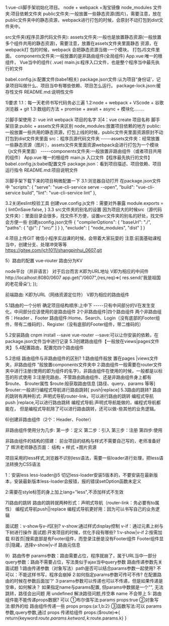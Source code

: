 
1:vue-cli脚手架初始化项目。
node + webpack +淘宝镜像
node_modules 文件夹:项目依赖文件夹
public文件夹:一般放置一些静态资源(图片)，需要注意，放在public文件夹中的静态资源，webpack进行打包的时候，会原封不动打包到dist文件夹中。

src文件夹(程序员源代码文件夹):
    assets文件夹:一般也是放置静态资源(一般放置多个组件共用的静态资源)，需要注意，放置在assets文件夹里面静态
    资源，在webpack打 包的时候，webpack 会把静态资源当做-一个模块， 打包JS文件里面。
    components文件夹:一般放置的是非路由组件(全局组件)
    App.vue:唯一的根组件， Vue当中的组件( .vue)
    main.js:程序入口文件，也是整个程序当中最先执行的文件

babel.config.js:配置文件(babe1相关)
package.json文件:认为项目“身份证’，记录项目叫做什么、项目当中有哪些依赖、项目怎么运行。
package-lock.json:缓存性文件
README.md:说明性文件


1)要求
1.1：每一天老师书写代码务必三遍
1.2:node + webpack + VScode + 谷歌浏览器 + git
1.3:数组的方法 + promise + await + async + 模块化........

2)脚手架使用
2: vue init webpack 项目的名字
3|4：vue create 项目名称
脚手架目录:public + assets文件夹区别
node_modules:放置项目依赖的地方
public:一般放置一些共用的静态资源，打包上线的时候，public文件夹里面资源原封不动打包到dist文件夹里面
src：程序员源代码文件夹
  -----assets文件夹：经常放置一些静态资源（图片），assets文件夹里面资源webpack会进行打包为一个模块（js文件夹里面）
  -----components文件夹:一般放置非路由组件（或者项目共用的组件）
        App.vue 唯一的根组件
        main.js 入口文件【程序最先执行的文件】
        babel.config.js:babel配置文件
        package.json：看到项目描述、项目依赖、项目运行指令
        README.md:项目说明文件
  

3)脚手架下载下来的项目稍微配置一下
3.1:浏览器自动打开
        在package.json文件中
        "scripts": {
         "serve": "vue-cli-service serve --open",
          "build": "vue-cli-service build",
          "lint": "vue-cli-service lint"
        },



3.2关闭eslint校验工具
创建vue.config.js文件：需要对外暴露
module.exports = {
   lintOnSave:false,
}
3.3 src文件夹的别名的设置
因为项目大的时候src（源代码文件夹）：里面目录会很多，找文件不方便，设置src文件夹的别名的好处，找文件会方便一些
创建jsconfig.json文件
{
    "compilerOptions": {
        "baseUrl": "./",
        "paths": {
            "@/*": [
                "src/*"
            ]
        }
    },
    "exclude": [
        "node_modules",
        "dist"
    ]
}


4:项目上传GIT
微信小程序实战课的时候，会带着大家玩耍的
注意:前面基础课程当中，创建分支、处理冲突等等
https://gitee.com/jch1011/shangpinhui_0607.git






5）路由的配置
vue-router
路由分为KV

node平台（并非语言）
对于后台而言:K即为URL地址   V即为相应的中间件
http://localhost:8080/0607
app.get("/0607",(res,req)=>{
   res.send('我是祖国的老花骨朵');
});


前端路由:
K即为URL（网络资源定位符）
V即为相应的路由组件


5.1路由的一个分析
确定项目结构顺序:上中下 -----只有中间部分的V在发生变化，中间部分应该使用的是路由组件
2个非路由组件|四个路由组件
两个非路由组件：Header 、Footer
路由组件:Home、Search、Login（没有底部的Footer组件，带有二维码的）、Register（没有底部的Footer组件，带二维码的）

5.2安装路由
 cnpm install --save vue-router 
--save:可以让你安装的依赖，在package.json文件当中进行记录
5.3创建路由组件【一般放在views|pages文件夹】
5.4配置路由，配置完四个路由组件



5.2总结
路由组件与非路由组件的区别?
1:路由组件般放 置在pages |views文件夹，非路由组件 ”般放置components文件夹中
2:路由组件一般需要在router文件夹中进行注册(使用的即为组件的名字)，非路由组件在使用的时候，一般都是以标签的形式使用
3:注册完路由，不管路由路由组件、还是非路由组件身上都有$route、 $router属性
$route:般获取路由信息 [路径、query、params 等等]
$router:一般进行编程式导航进行路由跳转[ push|replace]
5.3路由的跳转?
路由的跳转有两种形式:
声明式导航router-link，可以进行路由的跳转
编程式导航push |replace,可以进行路由跳转
编程式导航:声明式导航能做的，编程式导航都能在，
但是编程式导航除了可以进行路由跳转，还可以做-些其他的业务逻辑。

6)创建非路由组件（2个：Header、Footer）

非路由组件使用分为几步:
第一步：定义
第二步：引入
第三步：注册
第四步:使用

非路由组件的结构的搭建：
前台项目的结构与样式不需要自己写的，老师准备好了
辉洪老师静态页面：
结构 + 样式 +图片资源

项目采用的less样式,浏览器不识别less语法，需要一些loader进行处理，把less语法转换为CSS语法

1：安装less less-loader@5
切记less-loader安装5版本的，不要安装在最新版本，安装最新版本less-loader会报错，报的错误setOption函数未定义

2:需要在style标签的身上加上lang="less",不添加样式不生效






7)路由的跳转
路由的跳转就两种形式：声明式导航（router-link：务必要有to属性）
                    编程式导航push||replace
编程式导航更好用：因为可以书写自己的业务逻辑





面试题：v-show与v-if区别?
v-show:通过样式display控制
v-if：通过元素上树与下树进行操作
面试题:开发项目的时候，优化手段有哪些?
1:v-show|v-if
2:按需加载
8)首页|搜索底部是有Footer组件，而登录注册是没有Footer组件
Footer组件显示|隐藏，选择v-show|v-if
路由元信息



9）路由传参
params参数：路由需要占位，程序就崩了，属于URL当中一部分
query参数：路由不需要占位，写法类似于ajax当中query参数
路由传递参数先关面试题
     1:路由传递参数（对象写法）path是否可以结合params参数一起使用?
        不可以：不能这样书写，程序会崩掉
     2:如何指定params参数可传可不传? 
        在配置路由的时候在参数后面加'?'
     3:params参数可以传递也可以不传递，但是如果传递是空串，如何解决？
        如果指定name与params配置, 但params中数据是一个"", 无法跳转，路径会出问题   用 undefined 解决路径问题,传空串 name 不会带上
     5: 路由组件能不能传递props数据?
        可以
        ①布尔值写法:params
        props:true
        ②对象写法:额外的给 路由组件传递一些 props
        props:{a:1,b:2}
        ③函数写法:可以 params 参数,query参数,通过 props 传递给组件
        props:($route)=>{
            return{keyword:$route.params.ketword,k:$route.params.k}
        }
     




















     
    


